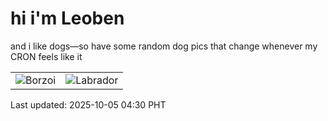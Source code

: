 # hi i'm Leoben

and i like dogs—so have some random dog pics that change whenever my CRON feels like it

|  |  |
|--------|----------|
| ![Borzoi](https://random-dog-vercel.vercel.app/api/random-borzoi?v=1759609834) | ![Labrador](https://random-dog-vercel.vercel.app/api/random-labrador?v=1759609834) |

Last updated: 2025-10-05 04:30 PHT
